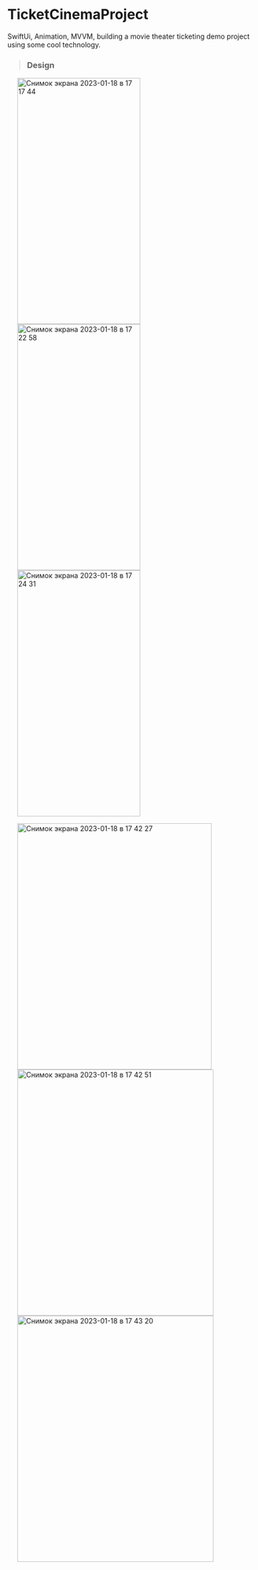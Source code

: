 # TicketCinemaProject
SwiftUi, Animation, MVVM, building a movie theater ticketing demo project using some cool technology.

> ### Design

<img alt="Снимок экрана 2023-01-18 в 17 17 44" src="https://user-images.githubusercontent.com/77477995/213169538-0536a1d6-9d88-4e99-abc8-afaa8dadc4bf.png" width="250" height="500" hspace="20"> <img alt="Снимок экрана 2023-01-18 в 17 22 58" src="https://user-images.githubusercontent.com/77477995/213170479-d06c3014-4e7e-40de-85c0-96497e92f4a5.png" width="250" height="500" hspace="20"> <img alt="Снимок экрана 2023-01-18 в 17 24 31" src="https://user-images.githubusercontent.com/77477995/213170768-9edc745c-34f2-470e-91ca-267cd20870de.png" width="250" height="500" hspace="20">

<img width="395" alt="Снимок экрана 2023-01-18 в 17 42 27" src="https://user-images.githubusercontent.com/77477995/213177752-007de210-7a66-4abd-804b-f1fbde021d25.png" width="250" height="500" hspace="20"> <img width="399" alt="Снимок экрана 2023-01-18 в 17 42 51" src="https://user-images.githubusercontent.com/77477995/213177871-17c4da9e-7ec3-4cc0-9f31-acdb529979ee.png" width="250" height="500" hspace="20"> <img width="399" alt="Снимок экрана 2023-01-18 в 17 43 20" src="https://user-images.githubusercontent.com/77477995/213177955-f9389c85-b5a7-425c-8872-4b3b40393074.png" width="250" height="500" hspace="20">

